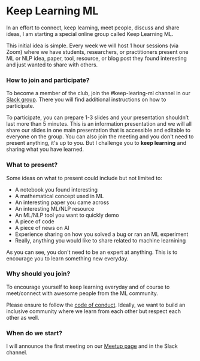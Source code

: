 # Keep Learning ML

In an effort to connect, keep learning, meet people, discuss and share ideas, I am starting a special online group called Keep Learning ML. 

This initial idea is simple. Every week we will host 1 hour sessions (via Zoom) where we have students, researchers, or practitioners present one ML or NLP idea, paper, tool, resource, or blog post they found interesting and just wanted to share with others. 

### How to join and participate?

To become a member of the club, join the #keep-learing-ml channel in our [Slack group](https://join.slack.com/t/dairai/shared_invite/zt-dv2dwzj7-F9HT047jIGkunNKv88lQ~g). There you will find additional instructions on how to participate. 

To participate, you can prepare 1-3 slides and your presentation shouldn’t last more than 5 minutes. This is an information presentation and we will all share our slides in one main presentation that is accessible and editable to everyone on the group. You can also join the meeting and you don't need to present anything, it's up to you. But I challenge you to **keep learning** and sharing what you have learned.  

### What to present?

Some ideas on what to present could include but not limited to:
- A notebook you found interesting
- A mathematical concept used in ML
- An interesting paper you came across
- An interesting ML/NLP resource
- An ML/NLP tool you want to quickly demo
- A piece of code
- A piece of news on AI
- Experience sharing on how you solved a bug or ran an ML experiment
- Really, anything you would like to share related to machine learnining

As you can see, you don't need to be an expert at anything. This is to encourage you to learn something new everyday.

### Why should you join? 

To encourage yourself to keep learning everyday and of course to meet/connect with awesome people from the ML community.

Please ensure to follow the [code of conduct](https://github.com/dair-ai/dair-ai.github.io/blob/master/CODE_OF_CONDUCT.md). Ideally, we want to build an inclusive community where we learn from each other but respect each other as well.

### When do we start?
I will announce the first meeting on our [Meetup page](https://www.meetup.com/dair-ai/) and in the Slack channel. 





